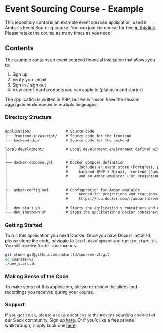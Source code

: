 # Event Sourcing Course - Example

This repository contains an example event sourced application, used in Ambar's Event Sourcing course. You can join 
the course for free [in this link](https://ambar.cloud/esd). Please retake the course as many times as you need!

## Contents

The example contains an event sourced financial institution that allows you to:

1. Sign up
2. Verify your email
3. Sign in / sign out
4. View credit card products you can apply to (platinum and starter)

The application is written in PHP, but we will soon have the session aggregate implemented in multiple languages.

### Directory Structure

```markdown

application/                # Source code
├── frontend-javascript/    # Source code for the frontend
└── backend-php/            # Source code for the backend

local-development/          # Local development environment defined with Docker Compose
│
│
├── docker-compose.yml      # Docker Compose definition
│                           #     Includes an event store (Postgres), projection db (Mongo),
│                           #     backend (PHP + Nginx), frontend (JavaScript + Nginx),
│                           #     and an Ambar emulator (for projections and reactions)
│
│
├── ambar-config.yml        # Configuration for Ambar emulator
│                           #     Needed for projections and reactions as per 
│                           #     https://hub.docker.com/r/ambarltd/emulator
│
├── dev_start.sh            # Starts the application's containers and gives you first steps!
└── dev_shutdown.sh         # Stops the application's Docker containers
```


### Getting Started

To run this application you need Docker. Once you have Docker installed, please clone the code, 
navigate to `local-development` and run `dev_start.sh`. You will receive further instructions.

```bash
git clone git@github.com:ambarltd/courses-v2.git
cd courses-v2
./dev_start.sh
```

### Making Sense of the Code

To make sense of this application, please re-review the slides and recordings you received during your course. 

### Support

If you get stuck, please ask us questions in the #event-sourcing channel of our Slack community. 
Sign up [here](https://www.launchpass.com/ambar). Or if you'd like a free private walkthrough, simply 
book one [here](https://calendly.com/luis-ambar).

